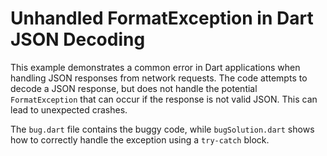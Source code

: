 # Unhandled FormatException in Dart JSON Decoding

This example demonstrates a common error in Dart applications when handling JSON responses from network requests. The code attempts to decode a JSON response, but does not handle the potential `FormatException` that can occur if the response is not valid JSON. This can lead to unexpected crashes.

The `bug.dart` file contains the buggy code, while `bugSolution.dart` shows how to correctly handle the exception using a `try-catch` block.